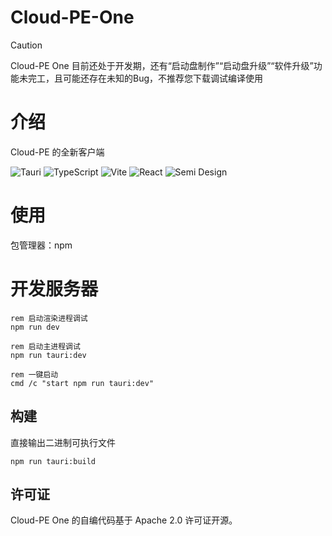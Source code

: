 # Cloud-PE-One

> [!CAUTION]
> Cloud-PE One 目前还处于开发期，还有“启动盘制作”“启动盘升级”“软件升级”功能未完工，且可能还存在未知的Bug，不推荐您下载调试编译使用

# 介绍
Cloud-PE 的全新客户端

![Tauri](https://img.shields.io/badge/Tauri-191970?style=for-the-badge&logo=Tauri&logoColor=white)
![TypeScript](https://img.shields.io/badge/TypeScript-%23323330.svg?style=for-the-badge&logo=TypeScript&logoColor=%23F7DF1E)
![Vite](https://img.shields.io/badge/Vite-%2335495e.svg?style=for-the-badge&logo=Vite&logoColor=%916CFE)
![React](https://img.shields.io/badge/React-%2335495e.svg?style=for-the-badge&logo=React&logoColor=%234FC08D)
![Semi Design](https://img.shields.io/badge/-SemiDesign-%230170FE?style=for-the-badge&logo=Semi-Design&logoColor=white)

# 使用
包管理器：npm

# 开发服务器
```batch
rem 启动渲染进程调试
npm run dev 

rem 启动主进程调试
npm run tauri:dev

rem 一键启动
cmd /c "start npm run tauri:dev"
```

## 构建
直接输出二进制可执行文件
```batch
npm run tauri:build
```

## 许可证
Cloud-PE One 的自编代码基于 Apache 2.0 许可证开源。
